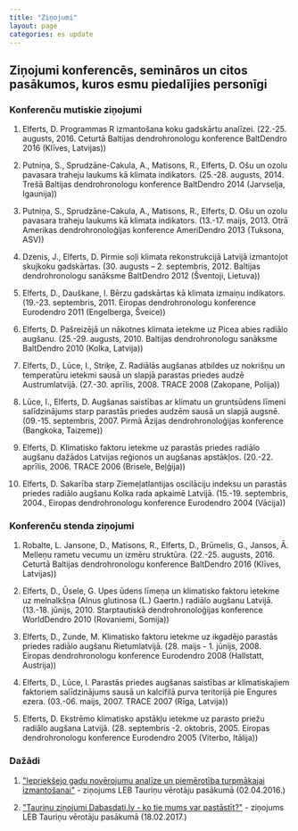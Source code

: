 ```yaml
---
title: "Ziņojumi"
layout: page
categories: es update
---
```


## Ziņojumi konferencēs, semināros un citos pasākumos, kuros esmu piedalījies personīgi

### Konferenču mutiskie ziņojumi

1. Elferts, D. Programmas R izmantošana koku gadskārtu analīzei. (22.-25. augusts, 2016. Ceturtā Baltijas dendrohronologu konference BaltDendro 2016 (Klīves, Latvijas))

1. Putniņa, S., Sprudzāne-Cakula, A., Matisons, R., Elferts, D. Ošu un ozolu pavasara traheju laukums kā klimata indikators. (25.-28. augusts, 2014. Trešā Baltijas dendrohronologu konference BaltDendro 2014 (Jarvselja, Igaunija))

1. Putniņa, S., Sprudzāne-Cakula, A., Matisons, R., Elferts, D. Ošu un ozolu pavasara traheju laukums kā klimata indikators. (13.-17. maijs, 2013. Otrā Amerikas dendrohronoloģijas konference AmeriDendro 2013 (Tuksona, ASV))

1. Dzenis, J., Elferts, D. Pirmie soļi klimata rekonstrukcijā Latvijā izmantojot skujkoku gadskārtas. (30. augusts – 2. septembris, 2012. Baltijas dendrohronologu sanāksme BaltDendro 2012 (Šventoji, Lietuva))

1. Elferts, D., Dauškane, I. Bērzu gadskārtas kā klimata izmaiņu indikators. (19.-23. septembris, 2011. Eiropas dendrohronologu konference Eurodendro 2011 (Engelberga, Šveice))

1. Elferts, D. Pašreizējā un nākotnes klimata ietekme uz Picea abies radiālo augšanu. (25.-29. augusts, 2010. 	Baltijas dendrohronologu sanāksme BaltDendro 2010 (Kolka, Latvija))

1. Elferts, D., Lūce, I., Striķe, Z. Radiālās augšanas atbildes uz nokrišņu un temperatūru ietekmi sausā un slapjā parastas priedes audzē Austrumlatvijā. (27.-30. aprīlis, 2008. TRACE 2008 (Zakopane, Polija))

1. Lūce, I., Elferts, D. Augšanas saistības ar klimatu un gruntsūdens līmeni salīdzinājums starp parastās priedes audzēm sausā un slapjā augsnē. (09.-15. septembris, 2007. Pirmā Āzijas dendrohronoloģijas konference (Bangkoka, Taizeme))

1. Elferts, D. Klimatisko faktoru ietekme uz parastās priedes radiālo augšanu dažādos Latvijas reģionos un augšanas apstākļos. (20.-22. aprīlis, 2006. TRACE 2006 (Brisele, Beļģija))

1. Elferts, D. Sakarība starp Ziemeļatlantijas oscilāciju indeksu un parastās priedes radiālo augšanu Kolka rada apkaimē Latvijā. (15.-19. septembris, 2004., Eiropas dendrohronologu konference Eurodendro 2004 (Vācija))


### Konferenču stenda ziņojumi

1. Robalte, L. Jansone, D., Matisons, R., Elferts, D., Brūmelis, G., Jansos, Ā. Melleņu rametu vecumu un izmēru struktūra. (22.-25. augusts, 2016. 	Ceturtā Baltijas dendrohronologu konference BaltDendro 2016 (Klīves, Latvijas))

1. Elferts, D., Ūsele, G. Upes ūdens līmeņa un klimatisko faktoru ietekme uz melnalkšņa (Alnus glutinosa (L.) Gaertn.) radiālo augšanu Latvijā. (13.-18. jūnijs, 2010. Starptautiskā dendrohronoloģijas konference WorldDendro 2010 (Rovaniemi, Somija))
 
1. Elferts, D., Zunde, M. Klimatisko faktoru ietekme uz ikgadējo parastās priedes radiālo augšanu Rietumlatvijā. (28. maijs - 1. jūnijs, 2008. Eiropas dendrohronologu konference Eurodendro 2008 (Hallstatt, Austrija))

1. Elferts, D., Lūce, I. Parastās priedes augšanas saistības ar klimatiskajiem faktoriem salīdzinājums sausā un kalcifilā purva teritorijā pie Engures ezera. (03.-06. maijs, 2007. TRACE 2007 (Rīga, Latvija))

1. Elferts, D. Ekstrēmo klimatisko apstākļu ietekme uz parasto priežu radiālo augšana Latvijā. (28. septembris -2. oktobris, 2005.	Eiropas dendrohronologu konference Eurodendro 2005 (Viterbo, Itālija))


### Dažādi

1. ["Iepriekšejo gadu novērojumu analīze un piemērotība turpmākajai izmantošanai"](../documents/Taurini_02042016.pdf) - ziņojums LEB Tauriņu vērotāju pasākumā (02.04.2016.)

1. ["Tauriņu ziņojumi Dabasdati.lv - ko tie mums var pastāstīt?"](../document/Taurini_18022017.pdf) - ziņojums LEB Tauriņu vērotāju pasākumā (18.02.2017.)